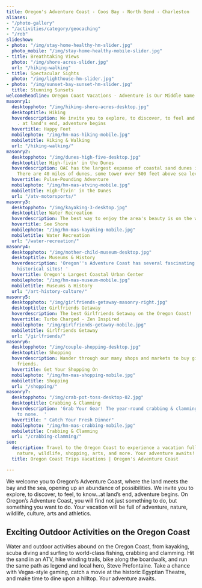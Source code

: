 ```yaml
---
title: Oregon's Adventure Coast - Coos Bay - North Bend - Charleston
aliases:
- "/photo-gallery"
- "/activities/category/geocaching"
- "/rob"
slideshow:
- photo: "/img/stay-home-healthy-hm-slider.jpg"
  photo_mobile: "/img/stay-home-healthy-mobile-slider.jpg"
- title: Breathtaking Views
  photo: "/img/shore-acres-slider.jpg"
  url: "/hiking-walking"
- title: Spectacular Sights
  photo: "/img/lighthouse-hm-slider.jpg"
- photo: "/img/sunset-bay-sunset-hm-slider.jpg"
  title: Stunning Sunsets
welcomeheadline: Oregon Coast Vacations - Adventure is Our Middle Name
masonry1:
  desktopphoto: "/img/hiking-shore-acres-desktop.jpg"
  desktoptitle: Hiking
  hoverdescription: We invite you to explore, to discover, to feel and to know . .
    . at land's end, adventure begins
  hovertitle: Happy Feet
  mobilephoto: "/img/hm-mas-hiking-mobile.jpg"
  mobiletitle: Hiking & Walking
  url: "/hiking-walking/"
masonry2:
  desktopphoto: "/img/dunes-high-five-desktop.jpg"
  desktoptitle: High-fivin' in the Dunes
  hoverdescription: OAC has the largest expanse of coastal sand dunes in North America.
    There are 40 miles of dunes, some tower over 500 feet above sea level.
  hovertitle: Pulse-Pounding Adventure
  mobilephoto: "/img/hm-mas-atving-mobile.jpg"
  mobiletitle: High-fivin' in the Dunes
  url: "/atv-motorsports/"
masonry3:
  desktopphoto: "/img/kayaking-3-desktop.jpg"
  desktoptitle: Water Recreation
  hoverdescription: The best way to enjoy the area's beauty is on the water.
  hovertitle: See Shore
  mobilephoto: "/img/hm-mas-kayaking-mobile.jpg"
  mobiletitle: Water Recreation
  url: "/water-recreation/"
masonry4:
  desktopphoto: "/img/mother-child-museum-desktop.jpg"
  desktoptitle: Museums & History
  hoverdescription: 'Oregon''s Adventure Coast has several fascinating museums and
    historical sites! '
  hovertitle: Oregon's Largest Coastal Urban Center
  mobilephoto: "/img/hm-mas-museum-mobile.jpg"
  mobiletitle: Museums & History
  url: "/art-history-culture/"
masonry5:
  desktopphoto: "/img/girlfriends-getaway-masonry-right.jpg"
  desktoptitle: Girlfriends Getaway
  hoverdescription: The best Girlfriends Getaway on the Oregon Coast!
  hovertitle: Turbo Charged - Zen Inspired
  mobilephoto: "/img/girlfriends-getaway-mobile.jpg"
  mobiletitle: Girlfriends Getaway
  url: "/girlfriends/"
masonry6:
  desktopphoto: "/img/couple-shopping-desktop.jpg"
  desktoptitle: Shopping
  hoverdescription: Wander through our many shops and markets to buy gifts for your
    friends.
  hovertitle: Get Your Shopping On
  mobilephoto: "/img/hm-mas-shopping-mobile.jpg"
  mobiletitle: Shopping
  url: "/shopping/"
masonry7:
  desktopphoto: "/img/crab-pot-toss-desktop-02.jpg"
  desktoptitle: Crabbing & Clamming
  hoverdescription: 'Grab Your Gear! The year-round crabbing & clamming here is second
    to none.  '
  hovertitle: " Catch Your Fresh Dinner"
  mobilephoto: "/img/hm-mas-crabbing-mobile.jpg"
  mobiletitle: Crabbing & Clamming
  url: "/crabbing-clamming/"
seo:
  description: Travel to the Oregon Coast to experience a vacation full of adventure,
    nature, wildlife, shopping, arts, and more. Your adventure awaits!
  title: Oregon Coast Trips Vacations | Oregon's Adventure Coast

---
```

We welcome you to Oregon’s Adventure Coast, where the land meets the bay and the sea, opening up an abundance of possibilities. We invite you to explore, to discover, to feel, to know…at land’s end, adventure begins. On Oregon’s Adventure Coast, you will find not just something to do, but something you want to do. Your vacation will be full of adventure, nature, wildlife, culture, arts and athletics.

## Exciting Outdoor Activities on the Oregon Coast

Water and outdoor activities abound on the Oregon Coast, from kayaking, scuba diving and surfing to world-class fishing, crabbing and clamming. Hit the sand in an ATV, hike winding trails, bike along the boardwalk, and run the same path as legend and local hero, Steve Prefontaine. Take a chance with Vegas-style gaming, catch a movie at the historic Egyptian Theatre, and make time to dine upon a hilltop. Your adventure awaits.